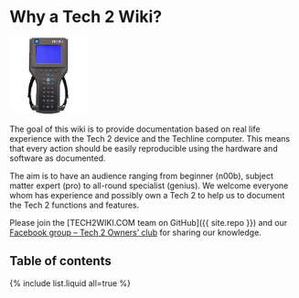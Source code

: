 # Why a Tech 2 Wiki?

![](/content/tech_2/tech_2_logo_anim.gif)

The goal of this wiki is to provide documentation based on real life experience with the Tech 2 device and the Techline computer. This means that every action should be easily reproducible using the hardware and software as documented.

The aim is to have an audience ranging from beginner \(n00b\), subject matter expert \(pro\) to all-round specialist \(genius\). We welcome everyone whom has experience and possibly own a Tech 2 to help us to document the Tech 2 functions and features.

Please join the [TECH2WIKI.COM team on GitHub]({{ site.repo }}) and our [Facebook group – Tech 2 Owners’ club](https://www.facebook.com/groups/Tech2OwnersClub/) for sharing our knowledge.

## Table of contents

{% include list.liquid all=true %}